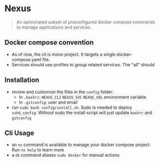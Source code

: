 # Nexus

> An opinionated subset of preconfigured docker compose commands to manage applications and services.

## Docker compose convention

- As of now, the cli is mono project. It targets a single docker-compose.yaml file.
- Services should use profiles to group related services. The "all" should 

## Installation

- review and customize the files in the `config` folder:
  - In `.bashrc`: `NEXUS_CLI` `NEXUS_SVC` `NEXUS_VOL` environment variable
  - In `.gitconfig`: user and email
- run `sudo bash config/install.sh`. Sudo is needed to deploy `sshd_config`. Without sudo the install script will just update `bashrc` and `gitconfig`

## Cli Usage

- an `nx` command is available to manage your docker compose project. Run `nx help` to learn more
- a `dk` command aliases `sudo docker` for manual actions